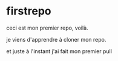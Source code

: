 # firstrepo

ceci est mon premier repo, voilà.

je viens d'apprendre à cloner mon repo.

et juste à l'instant j'ai fait mon premier pull
